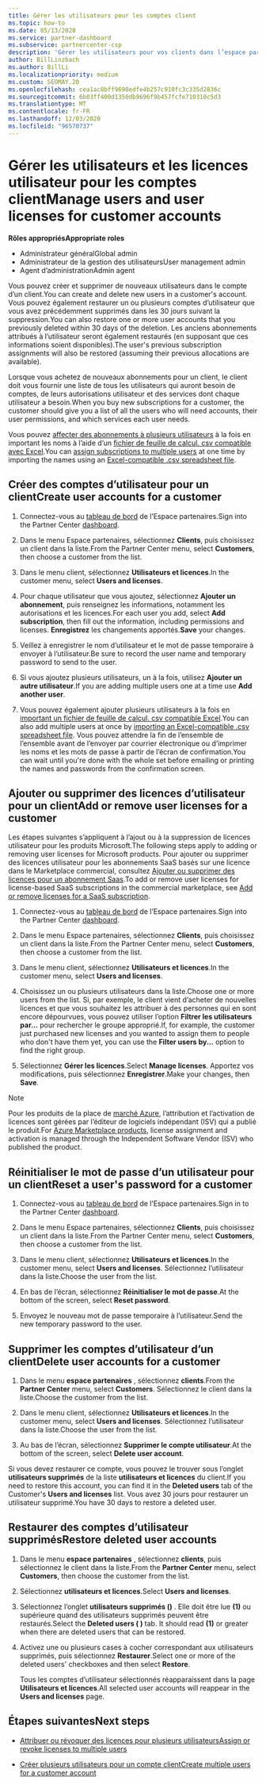 ```yaml
---
title: Gérer les utilisateurs pour les comptes client
ms.topic: how-to
ms.date: 05/13/2020
ms.service: partner-dashboard
ms.subservice: partnercenter-csp
description: 'Gérer les utilisateurs pour vos clients dans l’espace partenaires : créer des comptes d’utilisateur, ajouter ou supprimer des licences utilisateur, réinitialiser les mots de passe et supprimer ou restaurer des comptes d’utilisateur.'
author: BillLinzbach
ms.author: BillLi
ms.localizationpriority: medium
ms.custom: SEOMAY.20
ms.openlocfilehash: cea1ac8bff9690edfe4b257c910fc3c335d2836c
ms.sourcegitcommit: 6b03ff400d1350db9696f9b457fcfe710310c5d3
ms.translationtype: MT
ms.contentlocale: fr-FR
ms.lasthandoff: 12/03/2020
ms.locfileid: "96570737"
---
```

# <a name="manage-users-and-user-licenses-for-customer-accounts"></a><span data-ttu-id="8f6c3-103">Gérer les utilisateurs et les licences utilisateur pour les comptes client</span><span class="sxs-lookup"><span data-stu-id="8f6c3-103">Manage users and user licenses for customer accounts</span></span> 

<span data-ttu-id="8f6c3-104">**Rôles appropriés**</span><span class="sxs-lookup"><span data-stu-id="8f6c3-104">**Appropriate roles**</span></span>

- <span data-ttu-id="8f6c3-105">Administrateur général</span><span class="sxs-lookup"><span data-stu-id="8f6c3-105">Global admin</span></span>
- <span data-ttu-id="8f6c3-106">Administrateur de la gestion des utilisateurs</span><span class="sxs-lookup"><span data-stu-id="8f6c3-106">User management admin</span></span>
- <span data-ttu-id="8f6c3-107">Agent d’administration</span><span class="sxs-lookup"><span data-stu-id="8f6c3-107">Admin agent</span></span>


<span data-ttu-id="8f6c3-108">Vous pouvez créer et supprimer de nouveaux utilisateurs dans le compte d’un client.</span><span class="sxs-lookup"><span data-stu-id="8f6c3-108">You can create and delete new users in a customer's account.</span></span> <span data-ttu-id="8f6c3-109">Vous pouvez également restaurer un ou plusieurs comptes d’utilisateur que vous avez précédemment supprimés dans les 30 jours suivant la suppression.</span><span class="sxs-lookup"><span data-stu-id="8f6c3-109">You can also restore one or more user accounts that you previously deleted within 30 days of the deletion.</span></span> <span data-ttu-id="8f6c3-110">Les anciens abonnements attribués à l’utilisateur seront également restaurés (en supposant que ces informations soient disponibles).</span><span class="sxs-lookup"><span data-stu-id="8f6c3-110">The user's previous subscription assignments will also be restored (assuming their previous allocations are available).</span></span>

<span data-ttu-id="8f6c3-111">Lorsque vous achetez de nouveaux abonnements pour un client, le client doit vous fournir une liste de tous les utilisateurs qui auront besoin de comptes, de leurs autorisations utilisateur et des services dont chaque utilisateur a besoin.</span><span class="sxs-lookup"><span data-stu-id="8f6c3-111">When you buy new subscriptions for a customer, the customer should give you a list of all the users who will need accounts, their user permissions, and which services each user needs.</span></span>  

<span data-ttu-id="8f6c3-112">Vous pouvez [affecter des abonnements à plusieurs utilisateurs](bulk-license-provisioning-for-multiple-users.md) à la fois en important les noms à l’aide d’un [fichier de feuille de calcul. csv compatible avec Excel](adding-multiple-users-to-a-customer-account.md).</span><span class="sxs-lookup"><span data-stu-id="8f6c3-112">You can [assign subscriptions to multiple users](bulk-license-provisioning-for-multiple-users.md) at one time by importing the names using an [Excel-compatible .csv spreadsheet file](adding-multiple-users-to-a-customer-account.md).</span></span>

<a href="" id="createuseraccounts"></a>

## <a name="create-user-accounts-for-a-customer"></a><span data-ttu-id="8f6c3-113">Créer des comptes d’utilisateur pour un client</span><span class="sxs-lookup"><span data-stu-id="8f6c3-113">Create user accounts for a customer</span></span>

1. <span data-ttu-id="8f6c3-114">Connectez-vous au [tableau de bord](https://partner.microsoft.com/dashboard) de l’Espace partenaires.</span><span class="sxs-lookup"><span data-stu-id="8f6c3-114">Sign into the Partner Center [dashboard](https://partner.microsoft.com/dashboard).</span></span>

2. <span data-ttu-id="8f6c3-115">Dans le menu Espace partenaires, sélectionnez **Clients**, puis choisissez un client dans la liste.</span><span class="sxs-lookup"><span data-stu-id="8f6c3-115">From the Partner Center menu, select **Customers**, then choose a customer from the list.</span></span>

3. <span data-ttu-id="8f6c3-116">Dans le menu client, sélectionnez **Utilisateurs et licences**.</span><span class="sxs-lookup"><span data-stu-id="8f6c3-116">In the customer menu, select **Users and licenses**.</span></span>

4. <span data-ttu-id="8f6c3-117">Pour chaque utilisateur que vous ajoutez, sélectionnez **Ajouter un abonnement**, puis renseignez les informations, notamment les autorisations et les licences.</span><span class="sxs-lookup"><span data-stu-id="8f6c3-117">For each user you add, select **Add subscription**, then fill out the information, including permissions and licenses.</span></span> <span data-ttu-id="8f6c3-118">**Enregistrez** les changements apportés.</span><span class="sxs-lookup"><span data-stu-id="8f6c3-118">**Save** your changes.</span></span>

5. <span data-ttu-id="8f6c3-119">Veillez à enregistrer le nom d’utilisateur et le mot de passe temporaire à envoyer à l’utilisateur.</span><span class="sxs-lookup"><span data-stu-id="8f6c3-119">Be sure to record the user name and temporary password to send to the user.</span></span>

6. <span data-ttu-id="8f6c3-120">Si vous ajoutez plusieurs utilisateurs, un à la fois, utilisez **Ajouter un autre utilisateur**.</span><span class="sxs-lookup"><span data-stu-id="8f6c3-120">If you are adding multiple users one at a time use **Add another user**.</span></span>

7. <span data-ttu-id="8f6c3-121">Vous pouvez également ajouter plusieurs utilisateurs à la fois en [important un fichier de feuille de calcul. csv compatible Excel](adding-multiple-users-to-a-customer-account.md).</span><span class="sxs-lookup"><span data-stu-id="8f6c3-121">You can also add multiple users at once by [importing an Excel-compatible .csv spreadsheet file](adding-multiple-users-to-a-customer-account.md).</span></span> <span data-ttu-id="8f6c3-122">Vous pouvez attendre la fin de l’ensemble de l’ensemble avant de l’envoyer par courrier électronique ou d’imprimer les noms et les mots de passe à partir de l’écran de confirmation.</span><span class="sxs-lookup"><span data-stu-id="8f6c3-122">You can wait until you're done with the whole set before emailing or printing the names and passwords from the confirmation screen.</span></span>

<a href="" id="userlicensing"></a>

## <a name="add-or-remove-user-licenses-for-a-customer"></a><span data-ttu-id="8f6c3-123">Ajouter ou supprimer des licences d’utilisateur pour un client</span><span class="sxs-lookup"><span data-stu-id="8f6c3-123">Add or remove user licenses for a customer</span></span>

<span data-ttu-id="8f6c3-124">Les étapes suivantes s’appliquent à l’ajout ou à la suppression de licences utilisateur pour les produits Microsoft.</span><span class="sxs-lookup"><span data-stu-id="8f6c3-124">The following steps apply to adding or removing user licenses for Microsoft products.</span></span> <span data-ttu-id="8f6c3-125">Pour ajouter ou supprimer des licences utilisateur pour les abonnements SaaS basés sur une licence dans le Marketplace commercial, consultez [Ajouter ou supprimer des licences pour un abonnement Saas](csp-commercial-marketplace-manage.md#add-or-remove-licenses-for-a-saas-subscription).</span><span class="sxs-lookup"><span data-stu-id="8f6c3-125">To add or remove user licenses for license-based SaaS subscriptions in the commercial marketplace, see [Add or remove licenses for a SaaS subscription](csp-commercial-marketplace-manage.md#add-or-remove-licenses-for-a-saas-subscription).</span></span>

1. <span data-ttu-id="8f6c3-126">Connectez-vous au [tableau de bord](https://partner.microsoft.com/dashboard) de l’Espace partenaires.</span><span class="sxs-lookup"><span data-stu-id="8f6c3-126">Sign into the Partner Center [dashboard](https://partner.microsoft.com/dashboard).</span></span>

2. <span data-ttu-id="8f6c3-127">Dans le menu Espace partenaires, sélectionnez **Clients**, puis choisissez un client dans la liste.</span><span class="sxs-lookup"><span data-stu-id="8f6c3-127">From the Partner Center menu, select **Customers**, then choose a customer from the list.</span></span>

3. <span data-ttu-id="8f6c3-128">Dans le menu client, sélectionnez **Utilisateurs et licences**.</span><span class="sxs-lookup"><span data-stu-id="8f6c3-128">In the customer menu, select **Users and licenses**.</span></span>

4. <span data-ttu-id="8f6c3-129">Choisissez un ou plusieurs utilisateurs dans la liste.</span><span class="sxs-lookup"><span data-stu-id="8f6c3-129">Choose one or more users from the list.</span></span> <span data-ttu-id="8f6c3-130">Si, par exemple, le client vient d’acheter de nouvelles licences et que vous souhaitez les attribuer à des personnes qui en sont encore dépourvues, vous pouvez utiliser l’option **Filtrer les utilisateurs par...** pour rechercher le groupe approprié.</span><span class="sxs-lookup"><span data-stu-id="8f6c3-130">If, for example, the customer just purchased new licenses and you wanted to assign them to people who don't have them yet, you can use the **Filter users by...** option to find the right group.</span></span>

5. <span data-ttu-id="8f6c3-131">Sélectionnez **Gérer les licences**.</span><span class="sxs-lookup"><span data-stu-id="8f6c3-131">Select **Manage licenses**.</span></span> <span data-ttu-id="8f6c3-132">Apportez vos modifications, puis sélectionnez **Enregistrer**.</span><span class="sxs-lookup"><span data-stu-id="8f6c3-132">Make your changes, then **Save**.</span></span>

> [!NOTE]
> <span data-ttu-id="8f6c3-133">Pour les produits de la place de [marché Azure](csp-commercial-marketplace-manage.md#assign-licenses-and-activate-a-subscription-on-behalf-of-a-customer), l’attribution et l’activation de licences sont gérées par l’éditeur de logiciels indépendant (ISV) qui a publié le produit.</span><span class="sxs-lookup"><span data-stu-id="8f6c3-133">For [Azure Marketplace products](csp-commercial-marketplace-manage.md#assign-licenses-and-activate-a-subscription-on-behalf-of-a-customer), license assignment and activation is managed through the Independent Software Vendor (ISV) who published the product.</span></span>

<a href="" id="resetpassword"></a>

## <a name="reset-a-users-password-for-a-customer"></a><span data-ttu-id="8f6c3-134">Réinitialiser le mot de passe d’un utilisateur pour un client</span><span class="sxs-lookup"><span data-stu-id="8f6c3-134">Reset a user's password for a customer</span></span>

1. <span data-ttu-id="8f6c3-135">Connectez-vous au [tableau de bord](https://partner.microsoft.com/dashboard) de l’Espace partenaires.</span><span class="sxs-lookup"><span data-stu-id="8f6c3-135">Sign in to the Partner Center [dashboard](https://partner.microsoft.com/dashboard).</span></span>

2. <span data-ttu-id="8f6c3-136">Dans le menu Espace partenaires, sélectionnez **Clients**, puis choisissez un client dans la liste.</span><span class="sxs-lookup"><span data-stu-id="8f6c3-136">From the Partner Center menu, select **Customers**, then choose a customer from the list.</span></span>

3. <span data-ttu-id="8f6c3-137">Dans le menu client, sélectionnez **Utilisateurs et licences**.</span><span class="sxs-lookup"><span data-stu-id="8f6c3-137">In the customer menu, select **Users and licenses**.</span></span> <span data-ttu-id="8f6c3-138">Sélectionnez l’utilisateur dans la liste.</span><span class="sxs-lookup"><span data-stu-id="8f6c3-138">Choose the user from the list.</span></span>

4. <span data-ttu-id="8f6c3-139">En bas de l’écran, sélectionnez **Réinitialiser le mot de passe**.</span><span class="sxs-lookup"><span data-stu-id="8f6c3-139">At the bottom of the screen, select **Reset password**.</span></span> 

5. <span data-ttu-id="8f6c3-140">Envoyez le nouveau mot de passe temporaire à l’utilisateur.</span><span class="sxs-lookup"><span data-stu-id="8f6c3-140">Send the new temporary password to the user.</span></span>

<a href="" id="deleteuseraccounts"></a>

## <a name="delete-user-accounts-for-a-customer"></a><span data-ttu-id="8f6c3-141">Supprimer les comptes d’utilisateur d’un client</span><span class="sxs-lookup"><span data-stu-id="8f6c3-141">Delete user accounts for a customer</span></span>

1. <span data-ttu-id="8f6c3-142">Dans le menu **espace partenaires** , sélectionnez **clients**.</span><span class="sxs-lookup"><span data-stu-id="8f6c3-142">From the **Partner Center** menu, select **Customers**.</span></span> <span data-ttu-id="8f6c3-143">Sélectionnez le client dans la liste.</span><span class="sxs-lookup"><span data-stu-id="8f6c3-143">Choose the customer from the list.</span></span>

2. <span data-ttu-id="8f6c3-144">Dans le menu client, sélectionnez **Utilisateurs et licences**.</span><span class="sxs-lookup"><span data-stu-id="8f6c3-144">In the customer menu, select **Users and licenses**.</span></span> <span data-ttu-id="8f6c3-145">Sélectionnez l’utilisateur dans la liste.</span><span class="sxs-lookup"><span data-stu-id="8f6c3-145">Choose the user from the list.</span></span>

3. <span data-ttu-id="8f6c3-146">Au bas de l’écran, sélectionnez **Supprimer le compte utilisateur**.</span><span class="sxs-lookup"><span data-stu-id="8f6c3-146">At the bottom of the screen, select **Delete user account**.</span></span>

<span data-ttu-id="8f6c3-147">Si vous devez restaurer ce compte, vous pouvez le trouver sous l’onglet **utilisateurs supprimés** de la liste **utilisateurs et licences** du client.</span><span class="sxs-lookup"><span data-stu-id="8f6c3-147">If you need to restore this account, you can find it in the **Deleted users** tab of the Customer's **Users and licenses** list.</span></span> <span data-ttu-id="8f6c3-148">Vous avez 30 jours pour restaurer un utilisateur supprimé.</span><span class="sxs-lookup"><span data-stu-id="8f6c3-148">You have 30 days to restore a deleted user.</span></span>

<a href="" id="restoreuseraccounts"></a>

## <a name="restore-deleted-user-accounts"></a><span data-ttu-id="8f6c3-149">Restaurer des comptes d’utilisateur supprimés</span><span class="sxs-lookup"><span data-stu-id="8f6c3-149">Restore deleted user accounts</span></span>

1. <span data-ttu-id="8f6c3-150">Dans le menu **espace partenaires** , sélectionnez **clients**, puis sélectionnez le client dans la liste.</span><span class="sxs-lookup"><span data-stu-id="8f6c3-150">From the **Partner Center** menu, select **Customers**, then choose the customer from the list.</span></span>

2. <span data-ttu-id="8f6c3-151">Sélectionnez **utilisateurs et licences**.</span><span class="sxs-lookup"><span data-stu-id="8f6c3-151">Select **Users and licenses**.</span></span>

3. <span data-ttu-id="8f6c3-152">Sélectionnez l’onglet **utilisateurs supprimés ()** . Elle doit être lue **(1)** ou supérieure quand des utilisateurs supprimés peuvent être restaurés.</span><span class="sxs-lookup"><span data-stu-id="8f6c3-152">Select the **Deleted users ( )** tab. It should read **(1)** or greater when there are deleted users that can be restored.</span></span>

4. <span data-ttu-id="8f6c3-153">Activez une ou plusieurs cases à cocher correspondant aux utilisateurs supprimés, puis sélectionnez **Restaurer**.</span><span class="sxs-lookup"><span data-stu-id="8f6c3-153">Select one or more of the deleted users' checkboxes and then select **Restore**.</span></span>

    <span data-ttu-id="8f6c3-154">Tous les comptes d’utilisateur sélectionnés réapparaissent dans la page **Utilisateurs et licences**.</span><span class="sxs-lookup"><span data-stu-id="8f6c3-154">All selected user accounts will reappear in the **Users and licenses** page.</span></span>

## <a name="next-steps"></a><span data-ttu-id="8f6c3-155">Étapes suivantes</span><span class="sxs-lookup"><span data-stu-id="8f6c3-155">Next steps</span></span>

- [<span data-ttu-id="8f6c3-156">Attribuer ou révoquer des licences pour plusieurs utilisateurs</span><span class="sxs-lookup"><span data-stu-id="8f6c3-156">Assign or revoke licenses to multiple users</span></span>](bulk-license-provisioning-for-multiple-users.md)

- [<span data-ttu-id="8f6c3-157">Créer plusieurs utilisateurs pour un compte client</span><span class="sxs-lookup"><span data-stu-id="8f6c3-157">Create multiple users for a customer account</span></span>](adding-multiple-users-to-a-customer-account.md)